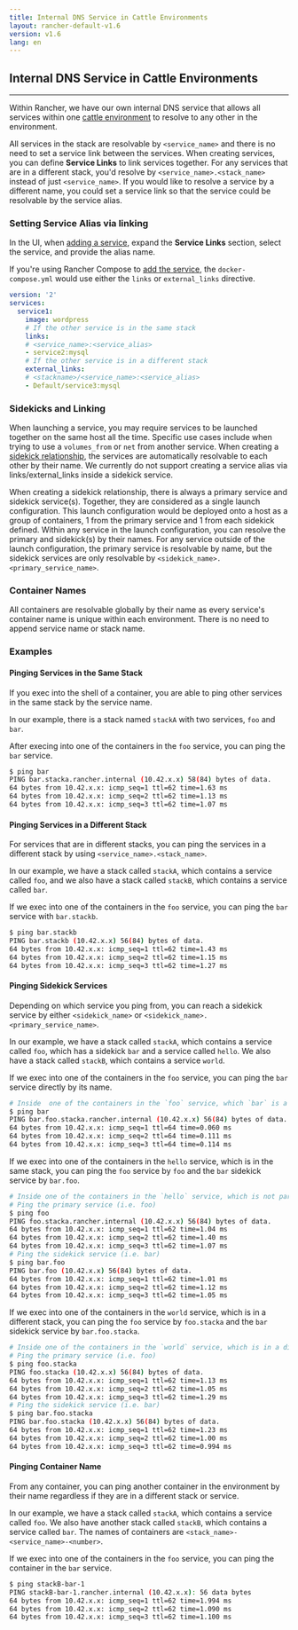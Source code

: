```yaml
---
title: Internal DNS Service in Cattle Environments
layout: rancher-default-v1.6
version: v1.6
lang: en
---
```


## Internal DNS Service in Cattle Environments
---

Within Rancher, we have our own internal DNS service that allows all services within one [cattle environment]({{site.baseurl}}/rancher/{{page.version}}/{{page.lang}}/environments/) to resolve to any other in the environment.

All services in the stack are resolvable by `<service_name>` and there is no need to set a service link between the services. When creating services, you can define **Service Links** to link services together. For any services that are in a different stack, you'd resolve by `<service_name>.<stack_name>` instead of just `<service_name>`. If you would like to resolve a service by a different name, you could set a service link so that the service could be resolvable by the service alias.

### Setting Service Alias via linking

In the UI, when [adding a service]({{site.baseurl}}/rancher/{{page.version}}/{{page.lang}}/cattle/adding-services/#adding-services-in-the-ui), expand the **Service Links** section, select the service, and provide the alias name.

If you're using Rancher Compose to [add the service]({{site.baseurl}}/rancher/{{page.version}}/{{page.lang}}/cattle/services/#adding-services-with-rancher-compose), the `docker-compose.yml` would use either the `links` or `external_links` directive.

```yaml
version: '2'
services:
  service1:
    image: wordpress
    # If the other service is in the same stack
    links:
    # <service_name>:<service_alias>
    - service2:mysql
    # If the other service is in a different stack
    external_links:
    # <stackname>/<service_name>:<service_alias>
    - Default/service3:mysql
```

### Sidekicks and Linking

When launching a service, you may require services to be launched together on the same host all the time. Specific use cases include when trying to use a `volumes_from` or `net` from another service. When creating a [sidekick relationship]({{site.baseurl}}/rancher/{{page.version}}/{{page.lang}}/cattle/adding-services/#sidekick-services), the services are automatically resolvable to each other by their name. We currently do not support creating a service alias via links/external_links inside a sidekick service.

When creating a sidekick relationship, there is always a primary service and sidekick service(s). Together, they are considered as a single launch configuration. This launch configuration would be deployed onto a host as a group of containers, 1 from the primary service and 1 from each sidekick defined. Within any service in the launch configuration, you can resolve the primary and sidekick(s) by their names. For any service outside of the launch configuration, the primary service is resolvable by name, but the sidekick services are only resolvable by `<sidekick_name>.<primary_service_name>`.

### Container Names

All containers are resolvable globally by their name as every service's container name is unique within each environment. There is no need to append service name or stack name.

### Examples

#### Pinging Services in the Same Stack

If you exec into the shell of a container, you are able to ping other services in the same stack by the service name.

In our example, there is a stack named `stackA` with two services, `foo` and `bar`.

After execing into one of the containers in the `foo` service, you can ping the `bar` service.

```bash
$ ping bar
PING bar.stacka.rancher.internal (10.42.x.x) 58(84) bytes of data.
64 bytes from 10.42.x.x: icmp_seq=1 ttl=62 time=1.63 ms
64 bytes from 10.42.x.x: icmp_seq=2 ttl=62 time=1.13 ms
64 bytes from 10.42.x.x: icmp_seq=3 ttl=62 time=1.07 ms
```

#### Pinging Services in a Different Stack

For services that are in different stacks, you can ping the services in a different stack by using `<service_name>.<stack_name>`.

In our example, we have a stack called `stackA`, which contains a service called `foo`, and we also have a stack called `stackB`, which contains a service called `bar`.

If we exec into one of the containers in the `foo` service, you can ping the `bar` service with `bar.stackb`.

```bash
$ ping bar.stackb
PING bar.stackb (10.42.x.x) 56(84) bytes of data.
64 bytes from 10.42.x.x: icmp_seq=1 ttl=62 time=1.43 ms
64 bytes from 10.42.x.x: icmp_seq=2 ttl=62 time=1.15 ms
64 bytes from 10.42.x.x: icmp_seq=3 ttl=62 time=1.27 ms
```

#### Pinging Sidekick Services

Depending on which service you ping from, you can reach a sidekick service by either `<sidekick_name>` or `<sidekick_name>.<primary_service_name>`.

In our example, we have a stack called `stackA`, which contains a service called `foo`, which has a sidekick `bar` and a service called `hello`. We also have a stack called `stackB`, which contains a service `world`.

If we exec into one of the containers in the `foo` service, you can ping the `bar` service directly by its name.

```bash
# Inside  one of the containers in the `foo` service, which `bar` is a sidekick to.
$ ping bar
PING bar.foo.stacka.rancher.internal (10.42.x.x) 56(84) bytes of data.
64 bytes from 10.42.x.x: icmp_seq=1 ttl=64 time=0.060 ms
64 bytes from 10.42.x.x: icmp_seq=2 ttl=64 time=0.111 ms
64 bytes from 10.42.x.x: icmp_seq=3 ttl=64 time=0.114 ms
```

If we exec into one of the containers in the `hello` service, which is in the same stack, you can ping the `foo` service by `foo` and the `bar` sidekick service by `bar.foo`.

```bash
# Inside one of the containers in the `hello` service, which is not part of the service/sidekick service
# Ping the primary service (i.e. foo)
$ ping foo
PING foo.stacka.rancher.internal (10.42.x.x) 56(84) bytes of data.
64 bytes from 10.42.x.x: icmp_seq=1 ttl=62 time=1.04 ms
64 bytes from 10.42.x.x: icmp_seq=2 ttl=62 time=1.40 ms
64 bytes from 10.42.x.x: icmp_seq=3 ttl=62 time=1.07 ms
# Ping the sidekick service (i.e. bar)
$ ping bar.foo
PING bar.foo (10.42.x.x) 56(84) bytes of data.
64 bytes from 10.42.x.x: icmp_seq=1 ttl=62 time=1.01 ms
64 bytes from 10.42.x.x: icmp_seq=2 ttl=62 time=1.12 ms
64 bytes from 10.42.x.x: icmp_seq=3 ttl=62 time=1.05 ms
```

If we exec into one of the containers in the `world` service, which is in a different stack, you can ping the `foo` service by `foo.stacka` and the `bar` sidekick service by `bar.foo.stacka`.

```bash
# Inside one of the containers in the `world` service, which is in a different stack
# Ping the primary service (i.e. foo)
$ ping foo.stacka
PING foo.stacka (10.42.x.x) 56(84) bytes of data.
64 bytes from 10.42.x.x: icmp_seq=1 ttl=62 time=1.13 ms
64 bytes from 10.42.x.x: icmp_seq=2 ttl=62 time=1.05 ms
64 bytes from 10.42.x.x: icmp_seq=3 ttl=62 time=1.29 ms
# Ping the sidekick service (i.e. bar)
$ ping bar.foo.stacka
PING bar.foo.stacka (10.42.x.x) 56(84) bytes of data.
64 bytes from 10.42.x.x: icmp_seq=1 ttl=62 time=1.23 ms
64 bytes from 10.42.x.x: icmp_seq=2 ttl=62 time=1.00 ms
64 bytes from 10.42.x.x: icmp_seq=3 ttl=62 time=0.994 ms
```

#### Pinging Container Name

From any container, you can ping another container in the environment by their name regardless if they are in a different stack or service.

In our example, we have a stack called `stackA`, which contains a service called `foo`. We also have another stack called `stackB`, which contains a service called `bar`. The names of containers are `<stack_name>-<service_name>-<number>`.

If we exec into one of the containers in the `foo` service, you can ping the container in the `bar` service.

```bash
$ ping stackB-bar-1
PING stackB-bar-1.rancher.internal (10.42.x.x): 56 data bytes
64 bytes from 10.42.x.x: icmp_seq=1 ttl=62 time=1.994 ms
64 bytes from 10.42.x.x: icmp_seq=2 ttl=62 time=1.090 ms
64 bytes from 10.42.x.x: icmp_seq=3 ttl=62 time=1.100 ms
```
